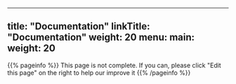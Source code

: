 
---
title: "Documentation"
linkTitle: "Documentation"
weight: 20
menu:
  main:
    weight: 20
---

{{% pageinfo %}}
This page is not complete. If you can, please click "Edit this page" on the right to help our improve it
{{% /pageinfo %}}

